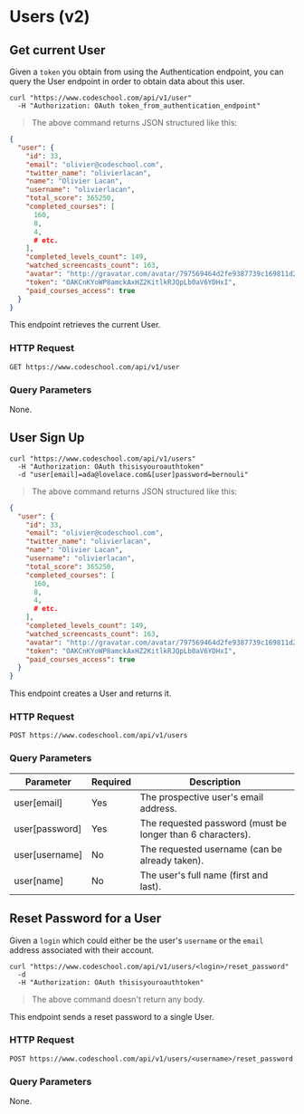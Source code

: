 # Users (v2)

## Get current User

Given a `token` you obtain from using the Authentication endpoint,
you can query the User endpoint in order to obtain data about this user.

```shell
curl "https://www.codeschool.com/api/v1/user"
  -H "Authorization: OAuth token_from_authentication_endpoint"
```
> The above command returns JSON structured like this:

```json
{
  "user": {
    "id": 33,
    "email": "olivier@codeschool.com",
    "twitter_name": "olivierlacan",
    "name": "Olivier Lacan",
    "username": "olivierlacan",
    "total_score": 365250,
    "completed_courses": [
      160,
      8,
      4,
      # etc.
    ],
    "completed_levels_count": 149,
    "watched_screencasts_count": 163,
    "avatar": "http://gravatar.com/avatar/797569464d2fe9387739c169811d2d60.jpg?s=80&r=pg&d=http%3A%2F%2Fgravatar.com%2Favatar%2F1c02274fedcce55a289172bfb8db25ab.jpg%3Fs%3D80%26r%3Dpg",
    "token": "OAKCnKYoWP8amckAxHZ2KitlkRJQpLb0aV6YDHxI",
    "paid_courses_access": true
  }
}
```

This endpoint retrieves the current User.

### HTTP Request

`GET https://www.codeschool.com/api/v1/user`

### Query Parameters

None.

## User Sign Up

```shell
curl "https://www.codeschool.com/api/v1/users"
  -H "Authorization: OAuth thisisyouroauthtoken"
  -d "user[email]=ada@lovelace.com&[user]password=bernouli"
```
> The above command returns JSON structured like this:

```json
{
  "user": {
    "id": 33,
    "email": "olivier@codeschool.com",
    "twitter_name": "olivierlacan",
    "name": "Olivier Lacan",
    "username": "olivierlacan",
    "total_score": 365250,
    "completed_courses": [
      160,
      8,
      4,
      # etc.
    ],
    "completed_levels_count": 149,
    "watched_screencasts_count": 163,
    "avatar": "http://gravatar.com/avatar/797569464d2fe9387739c169811d2d60.jpg?s=80&r=pg&d=http%3A%2F%2Fgravatar.com%2Favatar%2F1c02274fedcce55a289172bfb8db25ab.jpg%3Fs%3D80%26r%3Dpg",
    "token": "OAKCnKYoWP8amckAxHZ2KitlkRJQpLb0aV6YDHxI",
    "paid_courses_access": true
  }
}
```

This endpoint creates a User and returns it.

### HTTP Request

`POST https://www.codeschool.com/api/v1/users`

### Query Parameters

Parameter | Required | Description
--------- | ------- | -----------
user[email] | Yes | The prospective user's email address.
user[password] | Yes | The requested password (must be longer than 6 characters).
user[username] | No | The requested username (can be already taken).
user[name] | No | The user's full name (first and last).

## Reset Password for a User

Given a `login` which could either be the user's `username` or the
`email` address associated with their account.

```shell
curl "https://www.codeschool.com/api/v1/users/<login>/reset_password"
  -d
  -H "Authorization: OAuth thisisyouroauthtoken"
```
> The above command doesn't return any body.

This endpoint sends a reset password to a single User.

### HTTP Request

`POST https://www.codeschool.com/api/v1/users/<username>/reset_password`

### Query Parameters

None.
